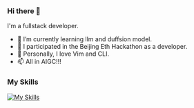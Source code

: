 ### Hi there 👋
I'm a fullstack developer.</br>

- 🌱 I’m currently learning llm and duffsion model. 
- 👯 I participated in the Beijing Eth Hackathon as a developer.
- 🔭 Personally, I love Vim and CLI.
- 📫 All in AIGC!!!

### My Skills
[![My Skills](https://skillicons.dev/icons?i=go,rust,python,solidity,java,cpp,ts,react,vim)](https://skillicons.dev)

<!--
**HeptaneL/HeptaneL** is a ✨ _special_ ✨ repository because its `README.md` (this file) appears on your GitHub profile.

Here are some ideas to get you started:

- 🔭 I’m currently working on ...
- 🌱 I’m currently learning ...
- 👯 I’m looking to collaborate on ...
- 🤔 I’m looking for help with ...
- 💬 Ask me about ...
- 📫 How to reach me: ...
- 😄 Pronouns: ...
- ⚡ Fun fact: ...
-->
